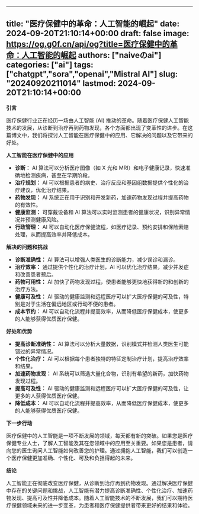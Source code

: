 
---
title: "医疗保健中的革命：人工智能的崛起"
date: 2024-09-20T21:10:14+00:00
draft: false
image: https://og.g0f.cn/api/og?title=医疗保健中的革命：人工智能的崛起
authors: ["naiveのai"]
categories: ["ai"]
tags: ["chatgpt","sora","openai","Mistral AI"]
slug: "20240920211014"
lastmod: 2024-09-20T21:10:14+00:00
---
**引言**

医疗保健行业正在经历一场由人工智能 (AI) 推动的革命。随着医疗保健人工智能技术的发展，从诊断到治疗再到药物发现，各个方面都出现了变革性的进步。在这篇博文中，我们将探讨人工智能在医疗保健中的应用、它解决的问题以及它带来的好处。

**人工智能在医疗保健中的应用**

* **诊断：** AI 算法可以分析医疗图像（如 X 光和 MRI）和电子健康记录，快速准确地检测疾病，甚至在早期阶段。
* **治疗规划：** AI 可以根据患者的病史、治疗反应和基因组数据提供个性化的治疗建议，优化治疗结果。
* **药物发现：** AI 系统正在用于识别和开发新药，加速药物发现过程并提高药物的有效性。
* **健康监测：** 可穿戴设备和 AI 算法可以实时监测患者的健康状况，识别异常情况并预测健康风险。
* **行政管理：** AI 可以自动化医疗保健流程，如医疗记录、预约安排和保险索赔处理，从而提高效率并降低成本。

**解决的问题和挑战**

* **诊断准确性：** AI 算法可以增强人类医生的诊断能力，减少误诊和漏诊。
* **治疗效率：** 通过提供个性化的治疗计划，AI 可以优化治疗结果，减少并发症和改善患者预后。
* **药物可用性：** AI 加快了药物发现过程，使患者能够更快地获得新的和创新的治疗方法。
* **健康可及性：** AI 驱动的健康监测和远程医疗可以扩大医疗保健的可及性，特别是对于生活在偏远地区或行动不便的患者。
* **成本节约：** AI 可以自动化流程并提高效率，从而降低医疗保健成本，使更多的人能够获得优质医疗保健。

**好处和优势**

* **提高诊断准确性：** AI 算法可以分析大量数据，识别模式并检测人类医生可能错过的异常情况。
* **个性化治疗：** AI 可以根据每个患者独特的特征定制治疗计划，提高治疗效率和结果。
* **加速药物发现：** AI 系统可以筛选大量化合物，识别有希望的新药，加快药物发现过程。
* **提高可及性：** AI 驱动的健康监测和远程医疗可以扩大医疗保健的可及性，让更多的人获得优质医疗保健。
* **降低成本：** AI 可以自动化流程并提高效率，从而降低医疗保健成本，使更多的人能够获得优质医疗保健。

**下一步行动**

医疗保健中的人工智能是一项不断发展的领域，每天都有新的突破。如果您是医疗保健专业人士，了解人工智能及其在您领域中的应用至关重要。如果您是患者，请向您的医生询问人工智能如何改善您的护理。通过拥抱人工智能，我们可以创造一个医疗保健更加准确、个性化、可及和负担得起的未来。

**结论**

人工智能正在彻底改变医疗保健，从诊断到治疗再到药物发现。通过解决医疗保健中存在的关键问题和挑战，人工智能有潜力提高诊断准确性、个性化治疗、加速药物发现、提高可及性并降低成本。随着人工智能技术的不断发展，我们可以期待医疗保健领域未来的进一步变革，为患者和医疗保健提供者带来更好的结果和体验。